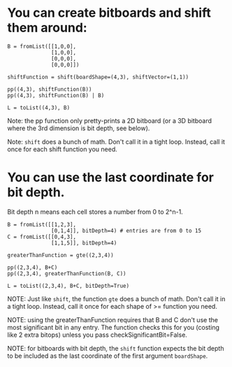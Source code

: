 # You can create bitboards and shift them around:

```
B = fromList([[1,0,0],
              [1,0,0],
              [0,0,0],
              [0,0,0]])

shiftFunction = shift(boardShape=(4,3), shiftVector=(1,1))

pp((4,3), shiftFunction(B))
pp((4,3), shiftFunction(B) | B)

L = toList((4,3), B)
```

Note: the pp function only pretty-prints a 2D bitboard (or a 3D bitboard where the 3rd dimension is bit depth, see below).

Note: `shift` does a bunch of math. Don't call it in a tight loop. Instead, call it once for each shift function you need.

# You can use the last coordinate for bit depth.
Bit depth n means each cell stores a number from 0 to 2^n-1.

```
B = fromList([[1,2,3],
              [0,1,4]], bitDepth=4) # entries are from 0 to 15
C = fromList([[0,4,3],
              [1,1,5]], bitDepth=4)

greaterThanFunction = gte((2,3,4))

pp((2,3,4), B+C)
pp((2,3,4), greaterThanFunction(B, C))

L = toList((2,3,4), B+C, bitDepth=True)
```

NOTE: Just like `shift`, the function `gte` does a bunch of math. Don't call it in a tight loop. Instead, call it once for each shape of >= function you need.

NOTE: using the greaterThanFunction requires that B and C don't use the most significant bit in any entry. The function checks this for you (costing like 2 extra bitops) unless you pass checkSignificantBit=False.

NOTE: for bitboards with bit depth, the `shift` function expects the bit depth to be included as the last coordinate of the first argument `boardShape`.
